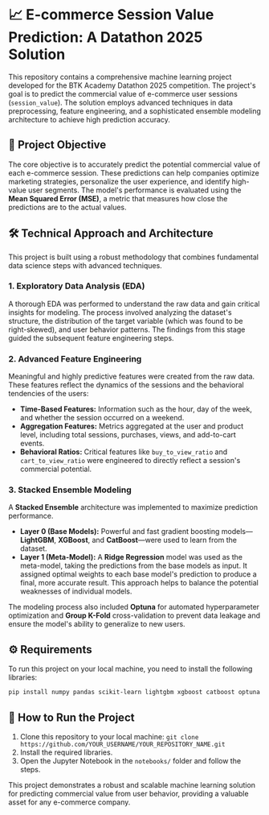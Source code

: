 
# 📈 E-commerce Session Value Prediction: A Datathon 2025 Solution

This repository contains a comprehensive machine learning project developed for the BTK Academy Datathon 2025 competition. The project's goal is to predict the commercial value of e-commerce user sessions (`session_value`). The solution employs advanced techniques in data preprocessing, feature engineering, and a sophisticated ensemble modeling architecture to achieve high prediction accuracy.

## 🎯 Project Objective

The core objective is to accurately predict the potential commercial value of each e-commerce session. These predictions can help companies optimize marketing strategies, personalize the user experience, and identify high-value user segments. The model's performance is evaluated using the **Mean Squared Error (MSE)**, a metric that measures how close the predictions are to the actual values.

## 🛠️ Technical Approach and Architecture

This project is built using a robust methodology that combines fundamental data science steps with advanced techniques.

### 1\. Exploratory Data Analysis (EDA)

A thorough EDA was performed to understand the raw data and gain critical insights for modeling. The process involved analyzing the dataset's structure, the distribution of the target variable (which was found to be right-skewed), and user behavior patterns. The findings from this stage guided the subsequent feature engineering steps.

### 2\. Advanced Feature Engineering

Meaningful and highly predictive features were created from the raw data. These features reflect the dynamics of the sessions and the behavioral tendencies of the users:

  * **Time-Based Features:** Information such as the hour, day of the week, and whether the session occurred on a weekend.
  * **Aggregation Features:** Metrics aggregated at the user and product level, including total sessions, purchases, views, and add-to-cart events.
  * **Behavioral Ratios:** Critical features like `buy_to_view_ratio` and `cart_to_view_ratio` were engineered to directly reflect a session's commercial potential.

### 3\. Stacked Ensemble Modeling

A **Stacked Ensemble** architecture was implemented to maximize prediction performance.

  * **Layer 0 (Base Models):** Powerful and fast gradient boosting models—**LightGBM**, **XGBoost**, and **CatBoost**—were used to learn from the dataset.
  * **Layer 1 (Meta-Model):** A **Ridge Regression** model was used as the meta-model, taking the predictions from the base models as input. It assigned optimal weights to each base model's prediction to produce a final, more accurate result. This approach helps to balance the potential weaknesses of individual models.

The modeling process also included **Optuna** for automated hyperparameter optimization and **Group K-Fold** cross-validation to prevent data leakage and ensure the model's ability to generalize to new users.


## ⚙️ Requirements

To run this project on your local machine, you need to install the following libraries:

```bash
pip install numpy pandas scikit-learn lightgbm xgboost catboost optuna matplotlib seaborn plotly
```

## 🚀 How to Run the Project

1.  Clone this repository to your local machine:
    `git clone https://github.com/YOUR_USERNAME/YOUR_REPOSITORY_NAME.git`
2.  Install the required libraries.
3.  Open the Jupyter Notebook in the `notebooks/` folder and follow the steps.

This project demonstrates a robust and scalable machine learning solution for predicting commercial value from user behavior, providing a valuable asset for any e-commerce company.
